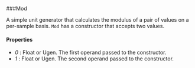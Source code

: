 ###Mod

A simple unit generator that calculates the modulus of a pair of values on a per-sample basis. `Mod` has a constructor that accepts two values.

#### Properties

* _0_ : Float or Ugen. The first operand passed to the constructor.
* _1_ : Float or Ugen. The second operand passed to the constructor.